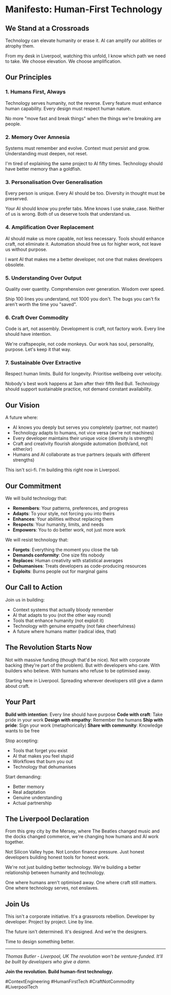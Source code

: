 # Manifesto: Human-First Technology

## We Stand at a Crossroads

Technology can elevate humanity or erase it.
AI can amplify our abilities or atrophy them.

From my desk in Liverpool, watching this unfold, I know which path we need to take.
We choose elevation. We choose amplification.

## Our Principles

### 1. Humans First, Always
Technology serves humanity, not the reverse.
Every feature must enhance human capability.
Every design must respect human nature.

No more "move fast and break things" when the things we're breaking are people.

### 2. Memory Over Amnesia
Systems must remember and evolve.
Context must persist and grow.
Understanding must deepen, not reset.

I'm tired of explaining the same project to AI fifty times. Technology should have better memory than a goldfish.

### 3. Personalisation Over Generalisation
Every person is unique.
Every AI should be too.
Diversity in thought must be preserved.

Your AI should know you prefer tabs. Mine knows I use snake_case. Neither of us is wrong. Both of us deserve tools that understand us.

### 4. Amplification Over Replacement
AI should make us more capable, not less necessary.
Tools should enhance craft, not eliminate it.
Automation should free us for higher work, not leave us without purpose.

I want AI that makes me a better developer, not one that makes developers obsolete.

### 5. Understanding Over Output
Quality over quantity.
Comprehension over generation.
Wisdom over speed.

Ship 100 lines you understand, not 1000 you don't. The bugs you can't fix aren't worth the time you "saved".

### 6. Craft Over Commodity
Code is art, not assembly.
Development is craft, not factory work.
Every line should have intention.

We're craftspeople, not code monkeys. Our work has soul, personality, purpose. Let's keep it that way.

### 7. Sustainable Over Extractive
Respect human limits.
Build for longevity.
Prioritise wellbeing over velocity.

Nobody's best work happens at 3am after their fifth Red Bull. Technology should support sustainable practice, not demand constant availability.

## Our Vision

A future where:
- AI knows you deeply but serves you completely (partner, not master)
- Technology adapts to humans, not vice versa (we're not machines)
- Every developer maintains their unique voice (diversity is strength)
- Craft and creativity flourish alongside automation (both/and, not either/or)
- Humans and AI collaborate as true partners (equals with different strengths)

This isn't sci-fi. I'm building this right now in Liverpool.

## Our Commitment

We will build technology that:
- **Remembers**: Your patterns, preferences, and progress
- **Adapts**: To your style, not forcing you into theirs
- **Enhances**: Your abilities without replacing them
- **Respects**: Your humanity, limits, and needs
- **Empowers**: You to do better work, not just more work

We will resist technology that:
- **Forgets**: Everything the moment you close the tab
- **Demands conformity**: One size fits nobody
- **Replaces**: Human creativity with statistical averages
- **Dehumanises**: Treats developers as code-producing resources
- **Exploits**: Burns people out for marginal gains

## Our Call to Action

Join us in building:
- Context systems that actually bloody remember
- AI that adapts to you (not the other way round)
- Tools that enhance humanity (not exploit it)
- Technology with genuine empathy (not fake cheerfulness)
- A future where humans matter (radical idea, that)

## The Revolution Starts Now

Not with massive funding (though that'd be nice).
Not with corporate backing (they're part of the problem).
But with developers who care.
With builders who believe.
With humans who refuse to be optimised away.

Starting here in Liverpool. Spreading wherever developers still give a damn about craft.

## Your Part

**Build with intention**: Every line should have purpose
**Code with craft**: Take pride in your work
**Design with empathy**: Remember the humans
**Ship with pride**: Sign your work (metaphorically)
**Share with community**: Knowledge wants to be free

Stop accepting:
- Tools that forget you exist
- AI that makes you feel stupid
- Workflows that burn you out
- Technology that dehumanises

Start demanding:
- Better memory
- Real adaptation
- Genuine understanding
- Actual partnership

## The Liverpool Declaration

From this grey city by the Mersey, where The Beatles changed music and the docks changed commerce, we're changing how humans and AI work together.

Not Silicon Valley hype.
Not London finance pressure.
Just honest developers building honest tools for honest work.

We're not just building better technology.
We're building a better relationship between humanity and technology.

One where humans aren't optimised away.
One where craft still matters.
One where technology serves, not enslaves.

## Join Us

This isn't a corporate initiative.
It's a grassroots rebellion.
Developer by developer.
Project by project.
Line by line.

The future isn't determined. It's designed.
And we're the designers.

Time to design something better.

---

*Thomas Butler - Liverpool, UK*
*The revolution won't be venture-funded. It'll be built by developers who give a damn.*

**Join the revolution. Build human-first technology.**

#ContextEngineering #HumanFirstTech #CraftNotCommodity #LiverpoolTech